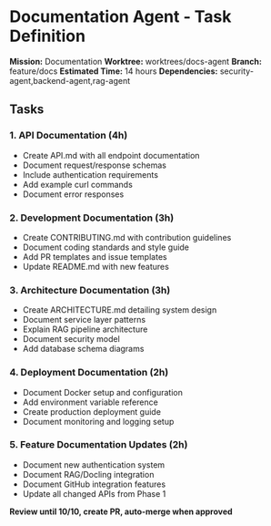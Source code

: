 # Documentation Agent - Task Definition

**Mission:** Documentation
**Worktree:** worktrees/docs-agent
**Branch:** feature/docs
**Estimated Time:** 14 hours
**Dependencies:** security-agent,backend-agent,rag-agent

## Tasks

### 1. API Documentation (4h)
- Create API.md with all endpoint documentation
- Document request/response schemas
- Include authentication requirements
- Add example curl commands
- Document error responses

### 2. Development Documentation (3h)
- Create CONTRIBUTING.md with contribution guidelines
- Document coding standards and style guide
- Add PR templates and issue templates
- Update README.md with new features

### 3. Architecture Documentation (3h)
- Create ARCHITECTURE.md detailing system design
- Document service layer patterns
- Explain RAG pipeline architecture
- Document security model
- Add database schema diagrams

### 4. Deployment Documentation (2h)
- Document Docker setup and configuration
- Add environment variable reference
- Create production deployment guide
- Document monitoring and logging setup

### 5. Feature Documentation Updates (2h)
- Document new authentication system
- Document RAG/Docling integration
- Document GitHub integration features
- Update all changed APIs from Phase 1

**Review until 10/10, create PR, auto-merge when approved**
